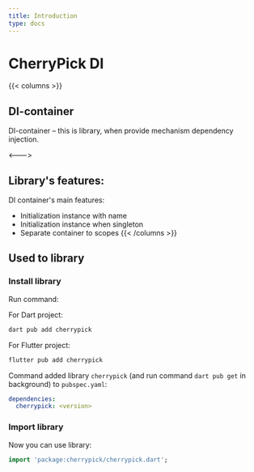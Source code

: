 ```yaml
---
title: Introduction
type: docs
---
```


# CherryPick DI

{{< columns >}}
## DI-container

DI-container – this is library, when provide mechanism dependency injection.

<--->

## Library's features:

DI container's main features:
 - Initialization instance with name
 - Initialization instance when singleton
 - Separate container to scopes
{{< /columns >}}


## Used to library

### Install library

Run command:

For Dart project:

```sh
dart pub add cherrypick
```


For Flutter project:

```sh
flutter pub add cherrypick
```

Command added library  `cherrypick` (and run command `dart pub get` in background) to `pubspec.yaml`:

```yaml
dependencies:
  cherrypick: <version>
```




### Import library

Now you can use library:

```dart
import 'package:cherrypick/cherrypick.dart';
```

